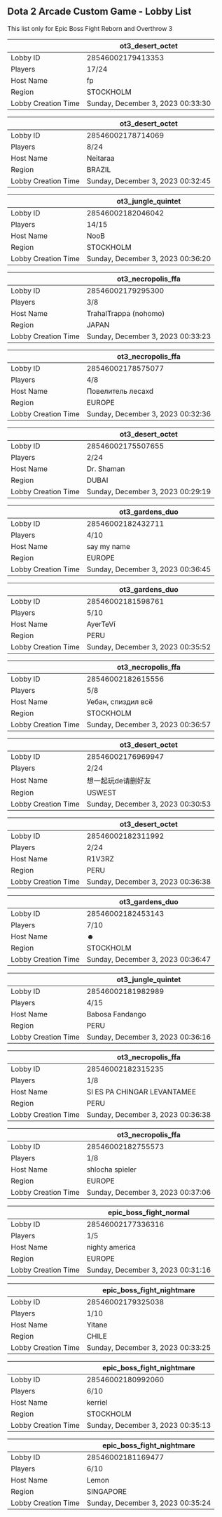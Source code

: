 ## Dota 2 Arcade Custom Game - Lobby List

This list only for Epic Boss Fight Reborn and Overthrow 3

|  | ot3_desert_octet |
| ------ | ------ |
| Lobby ID | 28546002179413353 |
| Players | 17/24 |
| Host Name | fp |
| Region | STOCKHOLM |
| Lobby Creation Time | Sunday, December 3, 2023 00:33:30 |


|  | ot3_desert_octet |
| ------ | ------ |
| Lobby ID | 28546002178714069 |
| Players | 8/24 |
| Host Name | Neitaraa |
| Region | BRAZIL |
| Lobby Creation Time | Sunday, December 3, 2023 00:32:45 |


|  | ot3_jungle_quintet |
| ------ | ------ |
| Lobby ID | 28546002182046042 |
| Players | 14/15 |
| Host Name | NooB |
| Region | STOCKHOLM |
| Lobby Creation Time | Sunday, December 3, 2023 00:36:20 |


|  | ot3_necropolis_ffa |
| ------ | ------ |
| Lobby ID | 28546002179295300 |
| Players | 3/8 |
| Host Name | TrahalTrappa (nohomo) |
| Region | JAPAN |
| Lobby Creation Time | Sunday, December 3, 2023 00:33:23 |


|  | ot3_necropolis_ffa |
| ------ | ------ |
| Lobby ID | 28546002178575077 |
| Players | 4/8 |
| Host Name | Повелитель лесаxd |
| Region | EUROPE |
| Lobby Creation Time | Sunday, December 3, 2023 00:32:36 |


|  | ot3_desert_octet |
| ------ | ------ |
| Lobby ID | 28546002175507655 |
| Players | 2/24 |
| Host Name | Dr. Shaman |
| Region | DUBAI |
| Lobby Creation Time | Sunday, December 3, 2023 00:29:19 |


|  | ot3_gardens_duo |
| ------ | ------ |
| Lobby ID | 28546002182432711 |
| Players | 4/10 |
| Host Name | say my name |
| Region | EUROPE |
| Lobby Creation Time | Sunday, December 3, 2023 00:36:45 |


|  | ot3_gardens_duo |
| ------ | ------ |
| Lobby ID | 28546002181598761 |
| Players | 5/10 |
| Host Name | AyerTeVí |
| Region | PERU |
| Lobby Creation Time | Sunday, December 3, 2023 00:35:52 |


|  | ot3_necropolis_ffa |
| ------ | ------ |
| Lobby ID | 28546002182615556 |
| Players | 5/8 |
| Host Name | Уебан, cпиздил всё |
| Region | STOCKHOLM |
| Lobby Creation Time | Sunday, December 3, 2023 00:36:57 |


|  | ot3_desert_octet |
| ------ | ------ |
| Lobby ID | 28546002176969947 |
| Players | 2/24 |
| Host Name | 想一起玩de请删好友 |
| Region | USWEST |
| Lobby Creation Time | Sunday, December 3, 2023 00:30:53 |


|  | ot3_desert_octet |
| ------ | ------ |
| Lobby ID | 28546002182311992 |
| Players | 2/24 |
| Host Name | R1V3RZ |
| Region | PERU |
| Lobby Creation Time | Sunday, December 3, 2023 00:36:38 |


|  | ot3_gardens_duo |
| ------ | ------ |
| Lobby ID | 28546002182453143 |
| Players | 7/10 |
| Host Name | ☻ |
| Region | STOCKHOLM |
| Lobby Creation Time | Sunday, December 3, 2023 00:36:47 |


|  | ot3_jungle_quintet |
| ------ | ------ |
| Lobby ID | 28546002181982989 |
| Players | 4/15 |
| Host Name | Babosa Fandango |
| Region | PERU |
| Lobby Creation Time | Sunday, December 3, 2023 00:36:16 |


|  | ot3_necropolis_ffa |
| ------ | ------ |
| Lobby ID | 28546002182315235 |
| Players | 1/8 |
| Host Name | SI ES PA CHINGAR LEVANTAMEE |
| Region | PERU |
| Lobby Creation Time | Sunday, December 3, 2023 00:36:38 |


|  | ot3_necropolis_ffa |
| ------ | ------ |
| Lobby ID | 28546002182755573 |
| Players | 1/8 |
| Host Name | shlocha spieler |
| Region | EUROPE |
| Lobby Creation Time | Sunday, December 3, 2023 00:37:06 |


|  | epic_boss_fight_normal |
| ------ | ------ |
| Lobby ID | 28546002177336316 |
| Players | 1/5 |
| Host Name | nighty america |
| Region | EUROPE |
| Lobby Creation Time | Sunday, December 3, 2023 00:31:16 |


|  | epic_boss_fight_nightmare |
| ------ | ------ |
| Lobby ID | 28546002179325038 |
| Players | 1/10 |
| Host Name | Yitane |
| Region | CHILE |
| Lobby Creation Time | Sunday, December 3, 2023 00:33:25 |


|  | epic_boss_fight_nightmare |
| ------ | ------ |
| Lobby ID | 28546002180992060 |
| Players | 6/10 |
| Host Name | kerriel |
| Region | STOCKHOLM |
| Lobby Creation Time | Sunday, December 3, 2023 00:35:13 |


|  | epic_boss_fight_nightmare |
| ------ | ------ |
| Lobby ID | 28546002181169477 |
| Players | 6/10 |
| Host Name | Lemon |
| Region | SINGAPORE |
| Lobby Creation Time | Sunday, December 3, 2023 00:35:24 |


